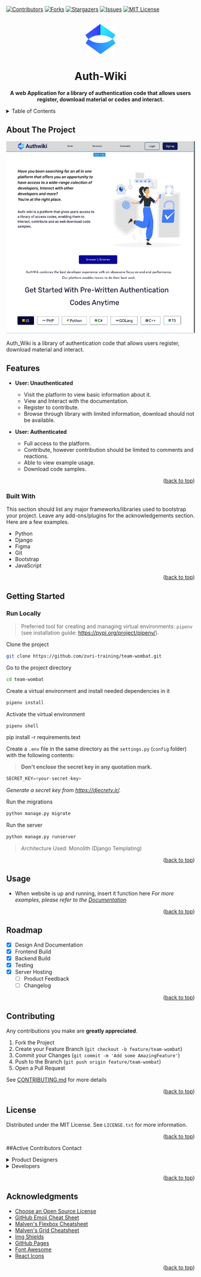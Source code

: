 <!-- Improved compatibility of back to top link: See: https://github.com/othneildrew/Best-README-Template/pull/73 -->
<a name="readme-top"></a>
<!--
*** Thanks for checking out the Best-README-Template. If you have a suggestion
*** that would make this better, please fork the repo and create a pull request
*** or simply open an issue with the tag "enhancement".
*** Don't forget to give the project a star!
*** Thanks again! Now go create something AMAZING! :D
-->



<!-- PROJECT SHIELDS -->
<!--
*** I'm using markdown "reference style" links for readability.
*** Reference links are enclosed in brackets [ ] instead of parentheses ( ).
*** See the bottom of this document for the declaration of the reference variables
*** for contributors-url, forks-url, etc. This is an optional, concise syntax you may use.
*** https://www.markdownguide.org/basic-syntax/#reference-style-links
-->
[![Contributors][contributors-shield]][contributors-url]
[![Forks][forks-shield]][forks-url]
[![Stargazers][stars-shield]][stars-url]
[![Issues][issues-shield]][issues-url]
[![MIT License][license-shield]][license-url]



<!-- PROJECT LOGO -->
<br />
<div align="center">
  <a href="https://github.com/zuri-training/team-wombat.git">
    <img src="images/crona_icon.png" alt="Logo" width="80" height="80">
  </a>

  <h1 align="center">Auth-Wiki</h1>

  <p align="center">
<a><strong>A web Application for a library of authentication code that allows users register, download material or codes and interact.</strong></a>
   </p>
</div>



<!-- TABLE OF CONTENTS -->
<details>
  <summary>Table of Contents</summary>
  <ol>
    <li>
      <a href="#about-the-project">About The Project</a>
      <ul>
        <li><a href="#built-with">Built With</a></li>
      </ul>
    </li>
    <li>
      <a href="#getting-started">Getting Started</a>
      <ul>
        <li><a href="#prerequisites">Prerequisites</a></li>
        <li><a href="#installation">Installation</a></li>
      </ul>
    </li>
    <li><a href="#usage">Usage</a></li>
    <li><a href="#roadmap">Roadmap</a></li>
    <li><a href="#contributing">Contributing</a></li>
    <li><a href="#license">License</a></li>
    <li><a href="#contact">Contact</a></li>
    <li><a href="#acknowledgments">Acknowledgments</a></li>
  </ol>
</details>



<!-- ABOUT THE PROJECT -->
## About The Project

[![Product Name Screen Shot][product-screenshot]](https://example.com)

Auth_Wiki is a library of authentication code that allows users register, download material and interact.

## Features

- **User: Unauthenticated**
  - Visit the platform to view basic information about it.
  - View and Interact with the documentation.
  - Register to contribute.
  - Browse through library with limited information, download should not be available.

- **User: Authenticated**
  - Full access to the platform.
  - Contribute, however contribution should be limited to comments and reactions.
  - Able to view example usage.
  - Download code samples.


<p align="right">(<a href="#readme-top">back to top</a>)</p>



### Built With

This section should list any major frameworks/libraries used to bootstrap your project. Leave any add-ons/plugins for the acknowledgements section. Here are a few examples.

* Python
* Django
* Figma
* Git
* Bootstrap
* JavaScript

<p align="right">(<a href="#readme-top">back to top</a>)</p>



<!-- GETTING STARTED -->
## Getting Started

### Run Locally

> Preferred tool for creating and managing virtual environments: `pipenv` (see installation guide: <https://pypi.org/project/pipenv/>).

Clone the project

```bash
git clone https://github.com/zuri-training/team-wombat.git
```

Go to the project directory

```bash
cd team-wombat
```

Create a virtual environment and install needed dependencies in it

```bash
pipenv install
```

Activate the virtual environment

```bash
pipenv shell
```
pip install -r requirements.text

Create a `.env` file in the same directory as the `settings.py` (`config` folder) with the following contents:

> **Don't enclose the secret key in any quotation mark.**

```python
SECRET_KEY=<your-secret-key>
```

*Generate a secret key from <https://djecrety.ir/>.*

Run the migrations

```python
python manage.py migrate
```

Run the server

```python
python manage.py runserver
```

> Architecture Used: Monolith (Django Templating)

<p align="right">(<a href="#readme-top">back to top</a>)</p>



<!-- USAGE EXAMPLES -->
## Usage

* When website is up and running, insert it function here
_For more examples, please refer to the [Documentation](https://docs.google.com/document/d/1JMyK4SDO66Tbe5y-eS7xEj1emh6zOdzANvlfLntgP5Y/edit?usp=sharing)_

<p align="right">(<a href="#readme-top">back to top</a>)</p>



<!-- ROADMAP -->
## Roadmap

- [x] Design And Documentation
- [x] Frontend Build
- [x] Backend Build
- [x] Testing
- [x] Server Hosting
    - [ ] Product Feedback
    - [ ] Changelog

<!--See the [open issues](https://github.com/othneildrew/Best-README-Template/issues) for a full list of proposed features (and known issues).-->

<p align="right">(<a href="#readme-top">back to top</a>)</p>



<!-- CONTRIBUTING -->
## Contributing

Any contributions you make are **greatly appreciated**.

1. Fork the Project
2. Create your Feature Branch (`git checkout -b feature/team-wombat`)
3. Commit your Changes (`git commit -m 'Add some AmazingFeature'`)
4. Push to the Branch (`git push origin feature/team-wombat`)
5. Open a Pull Request

See [CONTRIBUTING.md](https://github.com/zuri-training/team-wombat/blob/master/CONTRIBUTING.md) for more details
<p align="right">(<a href="#readme-top">back to top</a>)</p>



<!-- LICENSE -->
## License

Distributed under the MIT License. See `LICENSE.txt` for more information.

<p align="right">(<a href="#readme-top">back to top</a>)</p>



<!-- CONTACT -->
##Active Contributors Contact

<details><summary>Product Designers</summary>

- [@Hopeee619](https://www.github.com/hopeee619)
- [@Salakoe](https://www.github.com/Salakoe)
- [@Chibliz415](https://www.github.com/Chibliz415)
- [@AyotundeMartins](https://www.github.com/AyotundeMartins)

</details>

<details><summary>Developers</summary>

- [@Prideland-okoi](https://github.com/Prideland-okoi)
- [@Bagais](https://www.github.com/Bagais)
- [@Simplybennie](https://www.github.com/Simplybennie)
- [@ConfyC](https://www.github.com/ConfyC)
- [@Victorebegbuna](https://www.github.com/Victorebegbuna)
- [@Alexditah](https://www.github.com/Alexditah)

</details>

<p align="right">(<a href="#readme-top">back to top</a>)</p>



<!-- ACKNOWLEDGMENTS -->
## Acknowledgments

* [Choose an Open Source License](https://choosealicense.com)
* [GitHub Emoji Cheat Sheet](https://www.webpagefx.com/tools/emoji-cheat-sheet)
* [Malven's Flexbox Cheatsheet](https://flexbox.malven.co/)
* [Malven's Grid Cheatsheet](https://grid.malven.co/)
* [Img Shields](https://shields.io)
* [GitHub Pages](https://pages.github.com)
* [Font Awesome](https://fontawesome.com)
* [React Icons](https://react-icons.github.io/react-icons/search)

<p align="right">(<a href="#readme-top">back to top</a>)</p>



<!-- MARKDOWN LINKS & IMAGES -->
<!-- https://www.markdownguide.org/basic-syntax/#reference-style-links -->
[contributors-shield]: https://img.shields.io/github/contributors/zuri-training/team-wombat.svg?style=for-the-badge
[contributors-url]: https://github.com/zuri-training/team-wombat/graphs/contributors
[forks-shield]: https://img.shields.io/github/forks/zuri-training/team-wombat.svg?style=for-the-badge
[forks-url]: https://github.com/zuri-training/team-wombat/network/members
[stars-shield]: https://img.shields.io/github/stars/zuri-training/team-wombat.svg?style=for-the-badge
[stars-url]: https://github.com/zuri-training/team-wombat/stargazers
[issues-shield]: https://img.shields.io/github/issues/zuri-training/team-wombat.svg?style=for-the-badge
[issues-url]: https://github.com/zuri-training/team-wombat/issues
[license-shield]: https://img.shields.io/github/license/zuri-training/team-wombat.svg?style=for-the-badge
[license-url]: https://github.com/zuri-training/team-wombat/blob/master/LICENSE.txt
[linkedin-shield]: https://img.shields.io/badge/-LinkedIn-black.svg?style=for-the-badge&logo=linkedin&colorB=555
[linkedin-url]: https://linkedin.com/in/othneildrew
[product-screenshot]: images/SharedScreenshot.jpg
[Bootstrap.com]: https://img.shields.io/badge/Bootstrap-563D7C?style=for-the-badge&logo=bootstrap&logoColor=white
[Bootstrap-url]: https://getbootstrap.com
